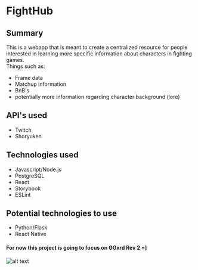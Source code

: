# FightHub

## Summary
This is a webapp that is meant to create a centralized resource for people interested in learning more specific information about characters in fighting games.    
Things such as:    
* Frame data
* Matchup information
* BnB's
* potentially more information regarding character background (lore)

## API's used
* Twitch
* Shoryuken

## Technologies used
* Javascript/Node.js
* PostgreSQL
* React
* Storybook
* ESLint

## Potential technologies to use
* Python/Flask
* React Native

#### For now this project is going to focus on GGxrd Rev 2 =]

![alt text](https://media.giphy.com/media/Q0UgQgs9VfUBO/giphy.gif "(X_X(O--(>_<Q)")
